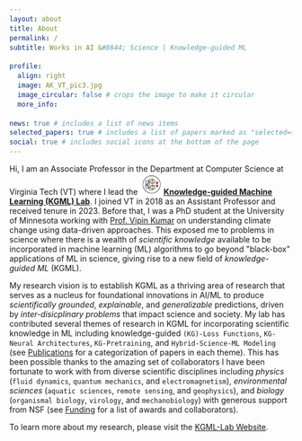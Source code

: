 ```yaml
---
layout: about
title: About
permalink: /
subtitle: Works in AI &#8644; Science | Knowledge-guided ML

profile:
  align: right
  image: AK_VT_pic3.jpg
  image_circular: false # crops the image to make it circular
  more_info: 
        
news: true # includes a list of news items
selected_papers: true # includes a list of papers marked as "selected={true}"
social: true # includes social icons at the bottom of the page
---
```


Hi, I am an Associate Professor in the Department at Computer Science at Virginia Tech (VT) where I lead the [<img src="/assets/img/logo.jpg" alt="KGML-Lab Logo" style="width:42px;">**Knowledge-guided Machine Learning (KGML) Lab**](https://kgml-lab.github.io/). I joined VT in 2018 as an Assistant Professor and received tenure in 2023. Before that, I was a PhD student at the University of Minnesota working with [Prof. Vipin Kumar](https://www-users.cse.umn.edu/~kumar001/) on understanding climate change using data-driven approaches. This exposed me to problems in science where there is a wealth of *scientific knowledge* available to be incorporated in machine learning (ML) algorithms to go beyond &quot;black-box&quot; applications of ML in science, giving rise to a new field of *knowledge-guided ML* (KGML).

My research vision is to establish KGML as a thriving area of research that serves as a nucleus for foundational innovations in AI/ML to produce *scientifically grounded*, *explainable*, and *generalizable* predictions, driven by *inter-disicplinary problems* that impact science and society. My lab has contributed several themes of research in KGML for incorporating scientific knowledge in ML including knowledge-guided `(KG)-Loss Functions`, `KG-Neural Architectures`, `KG-Pretraining`, and `Hybrid-Science-ML Modeling` (see [Publications](/publications/) for a categorization of papers in each theme). This has been possible thanks to the amazing set of collaborators I have been fortunate to work with from diverse scientific disciplines including *physics* (`fluid dynamics`, `quantum mechanics`, and `electromagnetism`), *environmental sciences* (`aquatic sciences`, `remote sensing`, and `geophysics`), and *biology* (`organismal biology`, `virology`, and `mechanobiology`) with generous support from NSF (see [Funding](/publications/) for a list of awards and collaborators).

To learn more about my research, please visit the [KGML-Lab Website](https://kgml-lab.github.io/).
